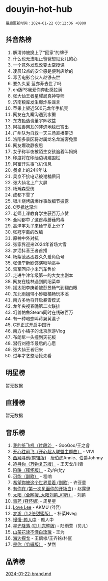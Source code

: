 # douyin-hot-hub

`最后更新时间：2024-01-22 03:12:06 +0800`

## 抖音热榜

1. 解清帅被换上了“回家”的牌子
1. 什么也无法阻止爸爸想见女儿的心
1. 一个意外发现改变太空授课
1. 凌晨12点的安全感是便利店给的
1. 毒舌电影合伙人赵铮去世
1. 要久久爱 蓝亦菲去世了吗
1. en版PS我爱你奔赴感拉满
1. 张大仙王者星耀局真神导师
1. 济南粮库发生爆炸系谣言
1. 苹果上架近500元龙年手机壳
1. 网友在九寨沟遇到水獭
1. 东方甄选谈董宇辉收益
1. 阿拉善网友的非遗地毯已寄出
1. 广州队为自救一天三场直播带货
1. 洛阳多景区将对属龙名龙游客免票
1. 网友爆改静夜思
1. 女子称半夜被陌生女孩追着叫妈妈
1. 印度将在印缅边境建围栏
1. 阿富汗失事飞机信息
1. 餐桌上的24K年味
1. 吴京不接电话被谢楠质问
1. 张大仙北上广大屏
1. 杨瀚森受伤
1. 成都下雪了
1. 银川烧烤店爆炸事故细节披露
1. C罗抵达深圳
1. 老师上课教育学生获百万点赞
1. 全网都中了这首毒蘑菇的毒
1. 高泽宇丸子来给宁夏上分了
1. 张冠李戴的改编
1. 原神中外对抗
1. 张家界迎来2024年首场大雪
1. 梦泪抖音王者首播
1. 杨紫范丞丞要久久爱角色号
1. 张佳宁新剧饰演唢呐高手
1. 雷军回应小米汽车售价
1. 走进牛津年级第一的大女主剧本
1. 网友在桂林遇到阴阳菜单
1. 摇太阳李庚希被彭昱畅气到翻白眼
1. 东北雨姐带小砂糖橘畅玩本溪
1. 南方多地将开启暴雪模式
1. 龙年央视春晚第二次联排
1. 幻兽帕鲁Steam同时在线破百万
1. 有一种暗恋叫蒋翼黄瀛子
1. C罗正式开启中国行
1. 南方小橘子的北京旅游Vlog
1. 布朗尼一头撞到天花板
1. 潜行刘德华最后的心愿
1. 张大仙王者归来
1. 过年才艺整活抢先看

## 明星榜

暂无数据

## 直播榜

暂无数据

## 音乐榜

1. [我的纸飞机（片段2）](https://sf3-cdn-tos.douyinstatic.com/obj/tos-cn-ve-2774/oM2ZrKcg2CD5AeRB2gkeXOFB1IxAGJdZPazYHf) - GooGoo/王之睿
1. [开心往前飞（开心超人联盟主题曲）](https://sf86-cdn-tos.douyinstatic.com/obj/tos-cn-ve-2774/9d8fb7c82cf1421fb93a9fe925275e0a) - VIVI
1. [西厢寻他(剪辑版)](https://sf3-cdn-tos.douyinstatic.com/obj/tos-cn-ve-2774/oUsAVfAQKlRNxEv5qxvIB8o5qmIWUcXbzJKJhw) - 唐伯虎Annie、伯爵Johnny
1. [追寻你（万物复苏版）](https://sf86-cdn-tos.douyinstatic.com/obj/tos-cn-ve-2774/oYeAZJsbjIDit9APmBg8u6uDUQnHmoCf3gbo74) - 王天戈/川青
1. [陷阱（释怀版）](https://sf86-cdn-tos.douyinstatic.com/obj/tos-cn-ve-2774/oE8C21LeZrzKLDFfQYgMzx4GAIHageG5IzayY7) - Zy/白允y
1. [可能（副歌）](https://sf3-cdn-tos.douyinstatic.com/obj/tos-cn-ve-2774/cde1731888894259b333569393c2fb51) - 程响
1. [希望你被这个世界爱着 (副歌)](https://sf86-cdn-tos.douyinstatic.com/obj/tos-cn-ve-2774/oUHCmWQfZlE3QQBKBeD8rCFLpJzPgCpImhsxMt) - 许亚童
1. [有你在 (第一次见面你的开场白)](https://sf3-cdn-tos.douyinstatic.com/obj/tos-cn-ve-2774/oAthrQ3ClJBfI57uBoFEgNDYtNCZ0TSYQQfxQ0) - 赵露思
1. [太阳（全网搜_太阳刘鹏_可听）](https://sf86-cdn-tos.douyinstatic.com/obj/tos-cn-ve-2774/ogWbyIQnlBFImVbeDocRdCIYtBHlbJXgfZMvgz) - 刘鹏
1. [毒药 (释怀版)](https://sf86-cdn-tos.douyinstatic.com/obj/tos-cn-ve-2774/oYILMEAzspdZBIzy4frJNB8ZHPHWAhiwowd4Ad) - 周星星
1. [Love Lee](https://sf86-cdn-tos.douyinstatic.com/obj/tos-cn-ve-2774/o05GbkJGbCBTdDnMtB0fwOYgkeZp23vrWQDQBS) - AKMU (악뮤)
1. [梦游（1.2倍甜蜜版）](https://sf86-cdn-tos.douyinstatic.com/obj/tos-cn-ve-2774/o4gyAUm8hwufoEABmwVIiQtHsFuGzAEEWtNMzo) - 补菜Nveg
1. [慢慢-颜人中](https://sf86-cdn-tos.douyinstatic.com/obj/tos-cn-ve-2774/ocjHNfBXdBxQNC8ZGAeoLMFTUgtBg8bkExunDC) - 颜人中
1. [星光降落 (贝儿完整版)](https://sf6-cdn-tos.douyinstatic.com/obj/tos-cn-ve-2774/okwB9hAwyAtsFFkFBzAX1hOOfQuIoMNs0W2Mwr) - 陆雨萱（贝儿）
1. [山茶花读不懂白玫瑰](https://sf86-cdn-tos.douyinstatic.com/obj/tos-cn-ve-2774/osfn8B7DktrRHEPJgPCfDbw7QDQEkwC16BxZg9) - 王为
1. [海边探戈](https://sf86-cdn-tos.douyinstatic.com/obj/tos-cn-ve-2774/os9gE0VQCGqt6VQkZDyBBYvfSDY0QFe3vVmubn) - 王鹤棣/王齐铭/朴鲨
1. [是你（剪辑版）](https://sf86-cdn-tos.douyinstatic.com/obj/tos-cn-ve-2774/46019dae783c4c969944217fe1cfafc4) - 梦然

## 品牌榜

[2024-01-22-brand.md](2024-01-22-brand.md)
